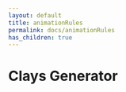 ```yaml
---
layout: default
title: animationRules
permalink: docs/animationRules
has_children: true
---
```



# Clays Generator

